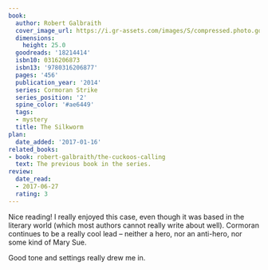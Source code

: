 ```yaml
---
book:
  author: Robert Galbraith
  cover_image_url: https://i.gr-assets.com/images/S/compressed.photo.goodreads.com/books/1540217126l/18214414._SX98_.jpg
  dimensions:
    height: 25.0
  goodreads: '18214414'
  isbn10: 0316206873
  isbn13: '9780316206877'
  pages: '456'
  publication_year: '2014'
  series: Cormoran Strike
  series_position: '2'
  spine_color: '#ae6449'
  tags:
  - mystery
  title: The Silkworm
plan:
  date_added: '2017-01-16'
related_books:
- book: robert-galbraith/the-cuckoos-calling
  text: The previous book in the series.
review:
  date_read:
  - 2017-06-27
  rating: 3
---
```


Nice reading! I really enjoyed this case, even though it was based in the literary world (which most authors cannot really write about well). Cormoran continues to be a really cool lead – neither a hero, nor an anti-hero, nor some kind of Mary Sue.

Good tone and settings really drew me in.
